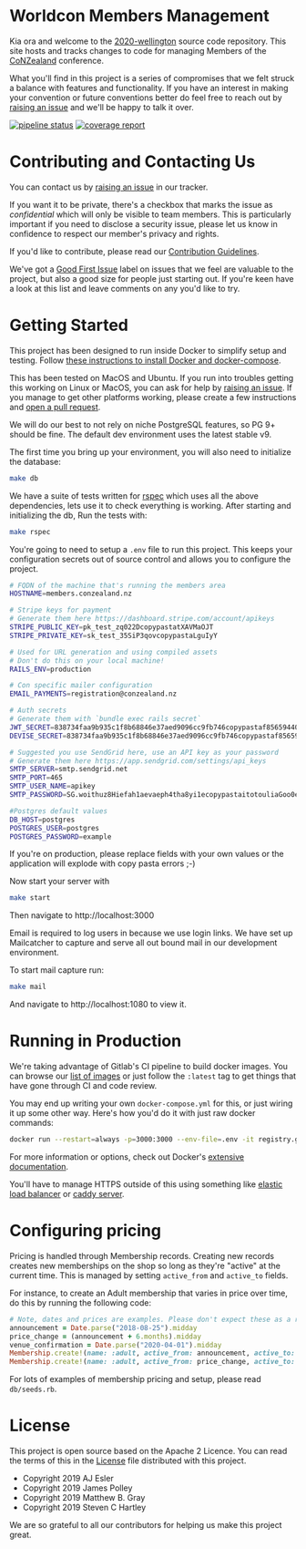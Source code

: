 # Worldcon Members Management

Kia ora and welcome to the [2020-wellington](https://gitlab.com/worldcon/2020-wellington) source code repository. This
site hosts and tracks changes to code for managing Members of the [CoNZealand](https://conzealand.nz/) conference.

What you'll find in this project is a series of compromises that we felt struck a balance with features and
functionality. If you have an interest in making your convention or future conventions better do feel free to reach out
by [raising an issue](https://gitlab.com/worldcon/2020-wellington/issues/new) and we'll be happy to talk it over.

[![pipeline status](https://gitlab.com/worldcon/2020-wellington/badges/master/pipeline.svg)](https://gitlab.com/worldcon/2020-wellington/commits/master)
[![coverage report](https://gitlab.com/worldcon/2020-wellington/badges/master/coverage.svg)](https://gitlab.com/worldcon/2020-wellington/commits/master)

# Contributing and Contacting Us

You can contact us by [raising an issue](https://gitlab.com/worldcon/2020-wellington/issues/new) in our tracker.

If you want it to be private, there's a checkbox that marks the issue as *confidential* which will only be visible to
team members. This is particularly important if you need to disclose a security issue, please let us know in confidence
to respect our member's privacy and rights.

If you'd like to contribute, please read our [Contribution Guidelines](CONTRIBUTING.md).

We've got a [Good First Issue](https://gitlab.com/worldcon/2020-wellington/issues?label_name%5B%5D=Good+First+Issue)
label on issues that we feel are valuable to the project, but also a good size for people just starting out. If you're
keen have a look at this list and leave comments on any you'd like to try.

# Getting Started

This project has been designed to run inside Docker to simplify setup and testing. Follow [these instructions to install Docker and
docker-compose](https://docs.docker.com/compose/install/).

This has been tested on MacOS and Ubuntu. If you run into troubles getting this working on Linux or MacOS, you can ask
for help by [raising an issue](https://gitlab.com/worldcon/2020-wellington/issues/new). If you manage to get other
platforms working, please create a few instructions and [open a pull
request](https://gitlab.com/worldcon/2020-wellington/merge_requests/new).

We will do our best to not rely on niche PostgreSQL features, so PG 9+ should be fine. The default dev environment uses the latest stable v9.

The first time you bring up your environment, you will also need to initialize the database:

```sh
make db
```

We have a suite of tests written for [rspec](http://rspec.info/) which uses all the above dependencies, lets use it to
check everything is working. After starting and initializing the db, Run the tests with:

```sh
make rspec
```

You're going to need to setup a `.env` file to run this project. This keeps your configuration secrets out of source
control and allows you to configure the project.

```sh
# FQDN of the machine that's running the members area
HOSTNAME=members.conzealand.nz

# Stripe keys for payment
# Generate them here https://dashboard.stripe.com/account/apikeys
STRIPE_PUBLIC_KEY=pk_test_zq022DcopypastatXAVMaOJT
STRIPE_PRIVATE_KEY=sk_test_35SiP3qovcopypastaLguIyY

# Used for URL generation and using compiled assets
# Don't do this on your local machine!
RAILS_ENV=production

# Con specific mailer configuration
EMAIL_PAYMENTS=registration@conzealand.nz

# Auth secrets
# Generate them with `bundle exec rails secret`
JWT_SECRET=838734faa9b935c1f8b68846e37aed9096cc9fb746copypastaf856594409a11b1086535e468edb2e5bbc18482b386b6264ada38703dcdefd94a291ab5a95eb5
DEVISE_SECRET=838734faa9b935c1f8b68846e37aed9096cc9fb746copypastaf856594409a11b1086535e468edb2e5bbc18482b386b6264ada38703dcdefd94a291ab5a95eb5

# Suggested you use SendGrid here, use an API key as your password
# Generate them here https://app.sendgrid.com/settings/api_keys
SMTP_SERVER=smtp.sendgrid.net
SMTP_PORT=465
SMTP_USER_NAME=apikey
SMTP_PASSWORD=SG.woithuz8Hiefah1aevaeph4tha8yi1ecopypastaitotouliaGoo0eey7te9hiuF9h

#Postgres default values
DB_HOST=postgres
POSTGRES_USER=postgres
POSTGRES_PASSWORD=example
```

If you're on production, please replace fields with your own values or the application will explode with copy pasta
errors ;-)

Now start your server with

```bash
make start
```

Then navigate to http://localhost:3000

Email is required to log users in because we use login links. We have set up Mailcatcher to capture and serve all out
bound mail in our development environment.

To start mail capture run:

```sh
make mail
```

And navigate to http://localhost:1080 to view it.

# Running in Production

We're taking advantage of Gitlab's CI pipeline to build docker images. You can browse our [list of
images](https://gitlab.com/worldcon/2020-wellington/container_registry) or just follow the `:latest` tag to get things
that have gone through CI and code review.

You may end up writing your own `docker-compose.yml` for this, or just wiring it up some other way. Here's how you'd do
it with just raw docker commands:

```sh
docker run --restart=always -p=3000:3000 --env-file=.env -it registry.gitlab.com/worldcon/2020-wellington:latest
```

For more information or options, check out Docker's [extensive documentation](https://docs.docker.com/).

You'll have to manage HTTPS outside of this using something like [elastic load
balancer](https://aws.amazon.com/elasticloadbalancing/) or [caddy server](https://caddyserver.com/).

# Configuring pricing

Pricing is handled through Membership records. Creating new records creates new memberships on the shop so long as
they're "active" at the current time. This is managed by setting `active_from` and `active_to` fields.

For instance, to create an Adult membership that varies in price over time, do this by running the following code:

```ruby
# Note, dates and prices are examples. Please don't expect these as a reflection on real dates/prices.
announcement = Date.parse("2018-08-25").midday
price_change = (announcement + 6.months).midday
venue_confirmation = Date.parse("2020-04-01").midday
Membership.create!(name: :adult, active_from: announcement, active_to: price_change price: 400_00)
Membership.create!(name: :adult, active_from: price_change, active_to: venue_confirmation price: 450_00)
```

For lots of examples of membership pricing and setup, please read `db/seeds.rb`.

# License

This project is open source based on the Apache 2 Licence. You can read the terms of this in the [License](LICENSE)
file distributed with this project.

- Copyright 2019 AJ Esler
- Copyright 2019 James Polley
- Copyright 2019 Matthew B. Gray
- Copyright 2019 Steven C Hartley

We are so grateful to all our contributors for helping us make this project great.

